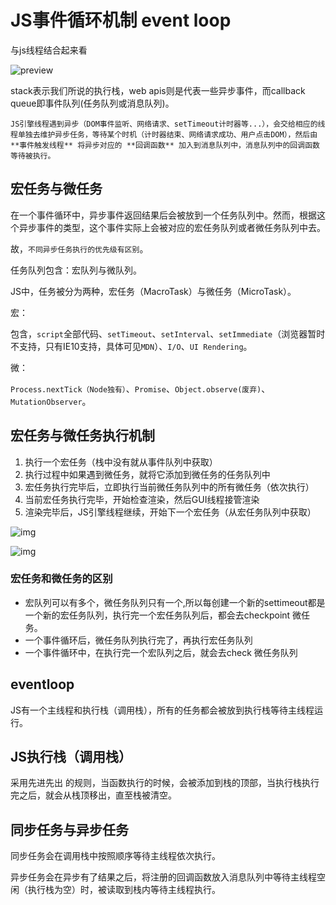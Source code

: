 # JS事件循环机制 event loop

与js线程结合起来看

![preview](https://pic4.zhimg.com/v2-da078fa3eadf3db4bf455904ae06f84b_r.jpg)

stack表示我们所说的执行栈，web apis则是代表一些异步事件，而callback queue即事件队列(任务队列或消息队列)。

`JS引擎线程遇到异步（DOM事件监听、网络请求、setTimeout计时器等...），会交给相应的线程单独去维护异步任务，等待某个时机（计时器结束、网络请求成功、用户点击DOM），然后由 **事件触发线程** 将异步对应的 **回调函数** 加入到消息队列中，消息队列中的回调函数等待被执行。`



## 宏任务与微任务

在一个事件循环中，异步事件返回结果后会被放到一个任务队列中。然而，根据这个异步事件的类型，这个事件实际上会被对应的宏任务队列或者微任务队列中去。

故，`不同异步任务执行的优先级有区别`。

任务队列包含：宏队列与微队列。

JS中，任务被分为两种，宏任务（MacroTask）与微任务（MicroTask）。

宏：

包含，`script`全部代码、`setTimeout`、`setInterval`、`setImmediate`（浏览器暂时不支持，只有IE10支持，具体可见`MDN`）、`I/O`、`UI Rendering`。

微：

`Process.nextTick（Node独有）`、`Promise`、`Object.observe(废弃)`、`MutationObserver`。



## 宏任务与微任务执行机制

1. 执行一个宏任务（栈中没有就从事件队列中获取）
2. 执行过程中如果遇到微任务，就将它添加到微任务的任务队列中
3. 宏任务执行完毕后，立即执行当前微任务队列中的所有微任务（依次执行）
4. 当前宏任务执行完毕，开始检查渲染，然后GUI线程接管渲染
5. 渲染完毕后，JS引擎线程继续，开始下一个宏任务（从宏任务队列中获取）

![img](https://pic2.zhimg.com/v2-d1ca0d6b13501044a5f74c99becbcd3d_b.webp)

![img](https://pic3.zhimg.com/80/v2-d6406cc50f2f5f2c9080101e1f07bd7e_720w.jpg)

### **宏任务和微任务的区别**

- 宏队列可以有多个，微任务队列只有一个,所以每创建一个新的settimeout都是一个新的宏任务队列，执行完一个宏任务队列后，都会去checkpoint 微任务。
- 一个事件循环后，微任务队列执行完了，再执行宏任务队列
- 一个事件循环中，在执行完一个宏队列之后，就会去check 微任务队列

## eventloop

JS有一个主线程和执行栈（调用栈），所有的任务都会被放到执行栈等待主线程运行。

## JS执行栈（调用栈）

采用先进先出 的规则，当函数执行的时候，会被添加到栈的顶部，当执行栈执行完之后，就会从栈顶移出，直至栈被清空。

## 同步任务与异步任务

同步任务会在调用栈中按照顺序等待主线程依次执行。

异步任务会在异步有了结果之后，将注册的回调函数放入消息队列中等待主线程空闲（执行栈为空）时，被读取到栈内等待主线程执行。







